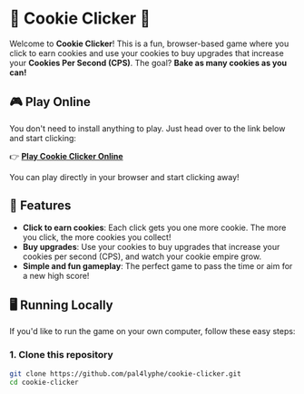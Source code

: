# 🍪 Cookie Clicker 🍪

Welcome to **Cookie Clicker**! This is a fun, browser-based game where you click to earn cookies and use your cookies to buy upgrades that increase your **Cookies Per Second (CPS)**. The goal? **Bake as many cookies as you can!** 

## 🎮 Play Online

You don't need to install anything to play. Just head over to the link below and start clicking:

👉 [**Play Cookie Clicker Online**](https://pal4lyphe.github.io/cookie-clicker/)

You can play directly in your browser and start clicking away!

## 🚀 Features

- **Click to earn cookies**: Each click gets you one more cookie. The more you click, the more cookies you collect!
- **Buy upgrades**: Use your cookies to buy upgrades that increase your cookies per second (CPS), and watch your cookie empire grow.
- **Simple and fun gameplay**: The perfect game to pass the time or aim for a new high score!

## 🖥️ Running Locally

If you'd like to run the game on your own computer, follow these easy steps:

### 1. Clone this repository
```bash
git clone https://github.com/pal4lyphe/cookie-clicker.git
cd cookie-clicker
